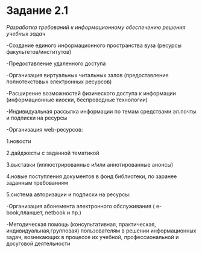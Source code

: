 # Задание 2.1
_Разработка требований к информационному обеспечению решения учебных задач_

-Создание единого информационного пространства вуза (ресурсы факультетов/институтов)

-Предоставление удаленного доступа

-Организация виртуальных читальных залов (предоставление полнотекстовых электронных ресурсов)

-Расширение возможностей физического доступа к информации (информационные киоски, беспроводные технологии) 

-Индивидуальная рассылка информации по темам средствами эл.почты и подписки на ресурсы

-Организация web-ресурсов:

1.новости

2.дайджесты с заданной тематикой

3.выставки (иллюстрированные и/или аннотированные анонсы)

4.новые поступления документов в фонд библиотеки, по заранее заданным требованиям

5.система авторизации и подписки на ресурсы:

-Организация абонемента электронного обслуживания ( e-book,планшет, netbook и пр.)

-Методическая помощь (консультативная, практическая, индивидуальная,групповая) пользователям в решении информационных задач, возникающих в процессе их учебной, профессиональной и досуговой деятельности

